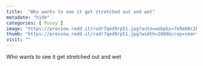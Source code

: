 ```yaml
---
title:  "Who wants to see it get stretched out and wet"
metadate: "hide"
categories: [ Pussy ]
image: "https://preview.redd.it/radr7qed9rp51.jpg?auto=webp&s=7e9a80c2b5434c85a821188983a7cb7b28f91179"
thumb: "https://preview.redd.it/radr7qed9rp51.jpg?width=1080&crop=smart&auto=webp&s=1e10c962a61cdc1d206135783c15d8703bc79b2d"
visit: ""
---
```

Who wants to see it get stretched out and wet
